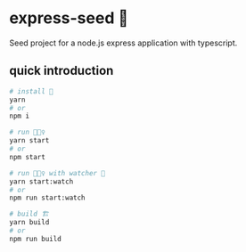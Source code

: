 # express-seed 🌱

Seed project for a node.js express application with typescript.

## quick introduction

```bash
# install 🧷
yarn
# or
npm i

# run 🏃🏾‍♀️
yarn start
# or
npm start

# run 🏃🏾‍♀️ with watcher 👀
yarn start:watch
# or
npm run start:watch

# build 🏗
yarn build
# or
npm run build
```
